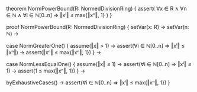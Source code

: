 theorem NormPowerBound(R: NormedDivisionRing) {
  assert(
    ∀x ∈ R ∧ ∀n ∈ ℕ ∧ ∀i ∈ ℕ[0..n] ⇒
    ‖xⁱ‖ ≤ max{‖xⁿ‖, 1}
  )
}

proof NormPowerBound(R: NormedDivisionRing) {
  setVar(x: R) →
  setVar(n: ℕ) →
  
  case NormGreaterOne() {
    assume(‖x‖ > 1) →
    assert(∀i ∈ ℕ[0..n] ⇒ ‖xⁱ‖ ≤ ‖xⁿ‖) →
    assert(‖xⁿ‖ ≤ max{‖xⁿ‖, 1})
  } →

  case NormLessEqualOne() {
    assume(‖x‖ ≤ 1) →
    assert(∀i ∈ ℕ[0..n] ⇒ ‖xⁱ‖ ≤ 1) →
    assert(1 ≤ max{‖xⁿ‖, 1})
  } →

  byExhaustiveCases() →
  assert(∀i ∈ ℕ[0..n] ⇒ ‖xⁱ‖ ≤ max{‖xⁿ‖, 1})
}